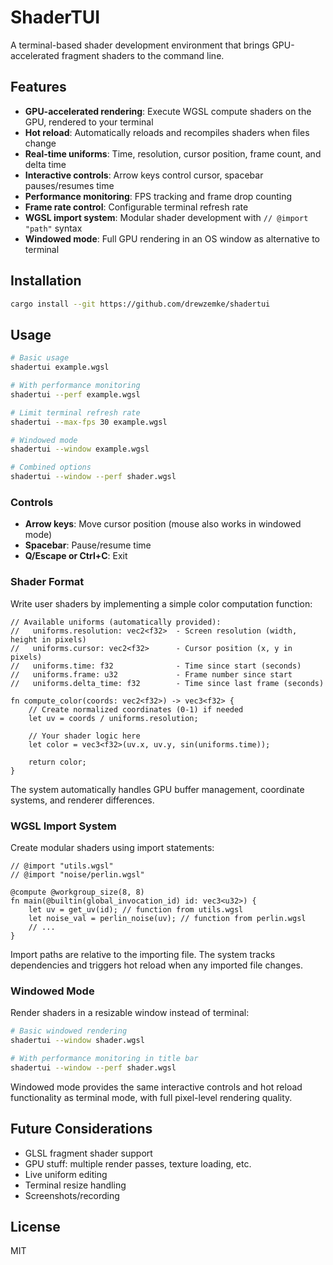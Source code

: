 # ShaderTUI

A terminal-based shader development environment that brings GPU-accelerated fragment shaders to the command line.

## Features

- **GPU-accelerated rendering**: Execute WGSL compute shaders on the GPU, rendered to your terminal
- **Hot reload**: Automatically reloads and recompiles shaders when files change
- **Real-time uniforms**: Time, resolution, cursor position, frame count, and delta time
- **Interactive controls**: Arrow keys control cursor, spacebar pauses/resumes time
- **Performance monitoring**: FPS tracking and frame drop counting
- **Frame rate control**: Configurable terminal refresh rate
- **WGSL import system**: Modular shader development with `// @import "path"` syntax
- **Windowed mode**: Full GPU rendering in an OS window as alternative to terminal

## Installation

```bash
cargo install --git https://github.com/drewzemke/shadertui
```

## Usage

```bash
# Basic usage
shadertui example.wgsl

# With performance monitoring
shadertui --perf example.wgsl

# Limit terminal refresh rate
shadertui --max-fps 30 example.wgsl

# Windowed mode
shadertui --window example.wgsl

# Combined options
shadertui --window --perf shader.wgsl
```

### Controls

- **Arrow keys**: Move cursor position (mouse also works in windowed mode)
- **Spacebar**: Pause/resume time
- **Q/Escape or Ctrl+C**: Exit

### Shader Format

Write user shaders by implementing a simple color computation function:

```wgsl
// Available uniforms (automatically provided):
//   uniforms.resolution: vec2<f32>  - Screen resolution (width, height in pixels)  
//   uniforms.cursor: vec2<f32>      - Cursor position (x, y in pixels)
//   uniforms.time: f32              - Time since start (seconds)
//   uniforms.frame: u32             - Frame number since start
//   uniforms.delta_time: f32        - Time since last frame (seconds)

fn compute_color(coords: vec2<f32>) -> vec3<f32> {
    // Create normalized coordinates (0-1) if needed
    let uv = coords / uniforms.resolution;
    
    // Your shader logic here
    let color = vec3<f32>(uv.x, uv.y, sin(uniforms.time));
    
    return color;
}
```

The system automatically handles GPU buffer management, coordinate systems, and renderer differences. 

### WGSL Import System

Create modular shaders using import statements:

```wgsl
// @import "utils.wgsl"
// @import "noise/perlin.wgsl"

@compute @workgroup_size(8, 8)
fn main(@builtin(global_invocation_id) id: vec3<u32>) {
    let uv = get_uv(id); // function from utils.wgsl
    let noise_val = perlin_noise(uv); // function from perlin.wgsl
    // ...
}
```

Import paths are relative to the importing file. The system tracks dependencies and triggers hot reload when any imported file changes.

### Windowed Mode

Render shaders in a resizable window instead of terminal:

```bash
# Basic windowed rendering
shadertui --window shader.wgsl

# With performance monitoring in title bar
shadertui --window --perf shader.wgsl
```

Windowed mode provides the same interactive controls and hot reload functionality as terminal mode, with full pixel-level rendering quality.

## Future Considerations

- GLSL fragment shader support 
- GPU stuff: multiple render passes, texture loading, etc.
- Live uniform editing
- Terminal resize handling
- Screenshots/recording

## License

MIT
